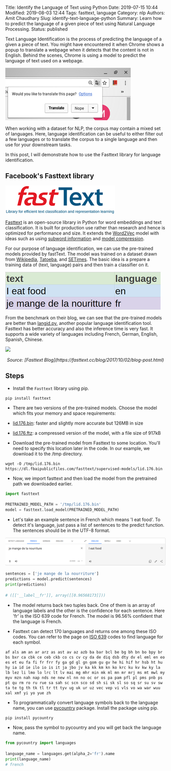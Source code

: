Title: Identify the Language of Text using Python
Date: 2019-07-15 10:44
Modified: 2019-08-03 12:44
Tags: fasttext, language
Category: nlp
Authors: Amit Chaudhary
Slug: identify-text-language-python
Summary: Learn how to predict the language of a given piece of text using Natural Language Processing.
Status: published


Text Language Identification is the process of predicting the language of a given a piece of text. You might have encountered it when Chrome shows a popup to translate a webpage when it detects that the content is not in English. Behind the scenes, Chrome is using a model to predict the language of text used on a webpage.

![Google Translate Popup on Chrome](/images/google_translate_popup.png)

When working with a dataset for NLP,  the corpus may contain a mixed set of languages. Here, language identification can be useful to either filter out a few languages or to translate the corpus to a single language and then use for your downstream tasks.

In this post, I will demonstrate how to use the Fasttext library for language identification.

## Facebook's Fasttext library
![Fasttext Logo](/images/fastText_logo.png) 
 
[Fasttext](https://fasttext.cc/) is an open-source library in Python for word embeddings and text classification. It is built for production use rather than research and hence is optimized for performance and size. It extends the [Word2Vec](https://en.wikipedia.org/wiki/Word2vec) model with ideas such as using [subword information](https://arxiv.org/abs/1607.04606) and [model compression](https://arxiv.org/abs/1612.03651).


For our purpose of language identification, we can use the pre-trained models provided by fastText. The model was trained on a dataset drawn from [Wikipedia](https://www.wikipedia.org/), [Tatoeba](https://tatoeba.org/eng/), and [SETimes](http://nlp.ffzg.hr/resources/corpora/setimes/). The basic idea is a prepare a training data of (text, language) pairs and then train a classifier on it.
 

![](/images/lang_training_data.png) 

From the benchmark on their blog, we can see that the pre-trained models are better than [langid.py](https://github.com/saffsd/langid.py), another popular language identification tool. Fasttext has better accuracy and also the inference time is very fast. It supports a wide variety of languages including French, German, English, Spanish, Chinese.

![](https://fasttext.cc/img/blog/2017-10-02-blog-post-img1.png)
<p align="center" style="font-style: italic;">Source: [Fasttext Blog](https://fasttext.cc/blog/2017/10/02/blog-post.html)</p>

## Steps
- Install the `Fasttext` library using pip.
```
pip install fasttext
``` 

- There are two versions of the pre-trained models. Choose the model which fits your memory and space requirements:
 - [lid.176.bin](https://dl.fbaipublicfiles.com/fasttext/supervised-models/lid.176.bin): faster and slightly more accurate but 126MB in size
 - [lid.176.ftz](https://dl.fbaipublicfiles.com/fasttext/supervised-models/lid.176.ftz): a compressed version of the model, with a file size of 917kB

- Download the pre-trained model from Fasttext to some location. You'll need to specify this location later in the code. In our example, we download it to the /tmp directory. 
```
wget -O /tmp/lid.176.bin https://dl.fbaipublicfiles.com/fasttext/supervised-models/lid.176.bin
```

- Now, we import fasttext and then load the model from the pretrained path we downloaded earlier.
```python
import fasttext

PRETRAINED_MODEL_PATH = '/tmp/lid.176.bin'
model = fasttext.load_model(PRETRAINED_MODEL_PATH)
```

- Let's take an example sentence in French which means 'I eat food'. To detect it's language, just pass a list of sentences to the predict function. The sentences should be in the UTF-8 format.

![YouTube HTML5 Player](/images/french_to_english_translation.png) 


```python
sentences = ['je mange de la nourriture']
predictions = model.predict(sentences)
print(predictions)

# ([['__label__fr']], array([[0.96568173]]))
```
- The model returns back two tuples back. One of them is an array of language labels and the other is the confidence for each sentence. Here 'fr' is the ISO 639 code for French. The model is 96.56% confident that the language is French.

- Fasttext can detect 170 languages and returns one among these ISO codes. You can refer to the page on [ISO 639](https://en.wikipedia.org/wiki/List_of_ISO_639-1_codes) codes to find language for each symbol.
```
af als am an ar arz as ast av az azb ba bar bcl be bg bh bn bo bpy br bs bxr ca cbk ce ceb ckb co cs cv cy da de diq dsb dty dv el eml en eo es et eu fa fi fr frr fy ga gd gl gn gom gu gv he hi hif hr hsb ht hu hy ia id ie ilo io is it ja jbo jv ka kk km kn ko krc ku kv kw ky la lb lez li lmo lo lrc lt lv mai mg mhr min mk ml mn mr mrj ms mt mwl my myv mzn nah nap nds ne new nl nn no oc or os pa pam pfl pl pms pnb ps pt qu rm ro ru rue sa sah sc scn sco sd sh si sk sl so sq sr su sv sw ta te tg th tk tl tr tt tyv ug uk ur uz vec vep vi vls vo wa war wuu xal xmf yi yo yue zh
```

- To programmatically convert language symbols back to the language name, you can use [pycountry](https://pypi.org/project/pycountry/) package. Install the package using pip.
```python
pip install pycountry
```

- Now, pass the symbol to pycountry and you will get back the language name.
```python
from pycountry import languages

language_name = languages.get(alpha_2='fr').name
print(language_name)
# french
```